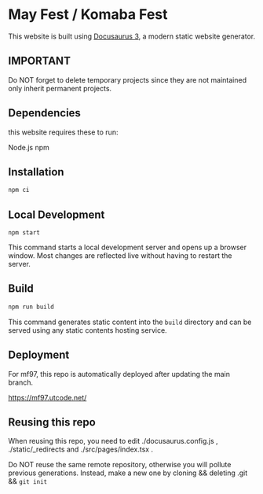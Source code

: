 # May Fest / Komaba Fest

This website is built using [Docusaurus 3](https://docusaurus.io/), a modern static website generator.

## IMPORTANT

Do NOT forget to delete temporary projects since they are not maintained
only inherit permanent projects.

## Dependencies

this website requires these to run:

Node.js
npm

## Installation

```sh
npm ci
```

## Local Development

```
npm start
```

This command starts a local development server and opens up a browser window. Most changes are reflected live without having to restart the server.

## Build

```sh
npm run build
```

This command generates static content into the `build` directory and can be served using any static contents hosting service.

## Deployment

For mf97, this repo is automatically deployed after updating the main branch.

https://mf97.utcode.net/

## Reusing this repo

When reusing this repo, you need to edit ./docusaurus.config.js , ./static/_redirects and ./src/pages/index.tsx .

Do NOT reuse the same remote repository, otherwise you will pollute previous generations.
Instead, make a new one by cloning && deleting .git && `git init`
